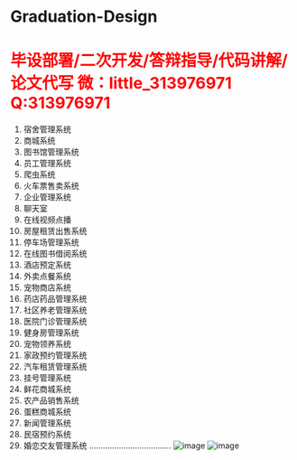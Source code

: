 # Graduation-Design

# <span style="color: red">毕设部署/二次开发/答辩指导/代码讲解/论文代写 微：little_313976971 Q:313976971</span>

1. 宿舍管理系统
2. 商城系统
3. 图书馆管理系统
4. 员工管理系统
5. 爬虫系统
6. 火车票售卖系统
7. 企业管理系统
8. 聊天室
9. 在线视频点播
10. 房屋租赁出售系统
11. 停车场管理系统
12. 在线图书借阅系统
13. 酒店预定系统
14. 外卖点餐系统
15. 宠物商店系统
16. 药店药品管理系统
17. 社区养老管理系统
18. 医院门诊管理系统
19. 健身房管理系统
20. 宠物领养系统
21. 家政预约管理系统
22. 汽车租赁管理系统
23. 挂号管理系统
24. 鲜花商城系统
25. 农产品销售系统
26. 蛋糕商城系统
27. 新闻管理系统
28. 民宿预约系统
29. 婚恋交友管理系统
    ………………………………
    ![image](https://github.com/user-attachments/assets/4e64539b-75e5-497b-ad87-7a31c2ce96c9)
![image](https://github.com/user-attachments/assets/e85e4f9d-1105-40ef-b993-c56ec9ba4f45)

